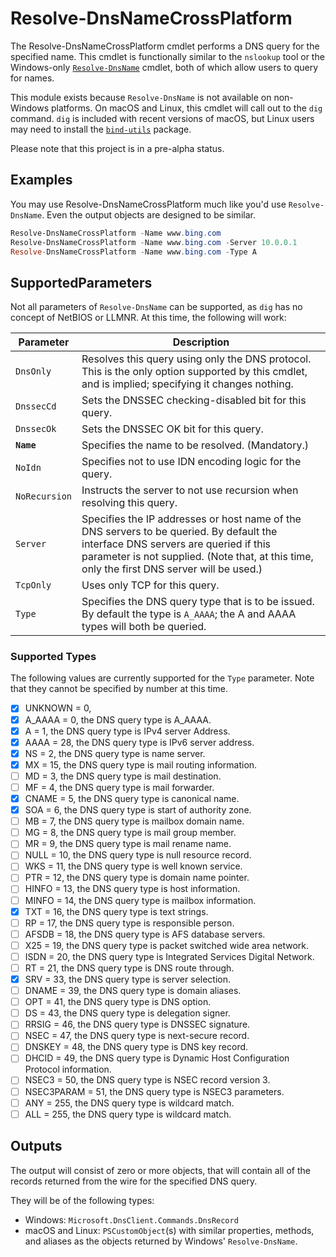# Resolve-DnsNameCrossPlatform
The Resolve-DnsNameCrossPlatform cmdlet performs a DNS query for the specified name.  This cmdlet is functionally similar to the `nslookup` tool or the Windows-only [`Resolve-DnsName`](https://docs.microsoft.com/en-us/powershell/module/dnsclient/resolve-dnsname) cmdlet, both of which allow users to query for names.

This module exists because `Resolve-DnsName` is not available on non-Windows platforms.  On macOS and Linux, this cmdlet will call out to the `dig` command.  `dig` is included with recent versions of macOS, but Linux users may need to install the [`bind-utils`](https://github.com/tigeli/bind-utils) package.

Please note that this project is in a pre-alpha status.

## Examples
You may use Resolve-DnsNameCrossPlatform much like you'd use `Resolve-DnsName`.  Even the output objects are designed to be similar.
```powershell
Resolve-DnsNameCrossPlatform -Name www.bing.com
Resolve-DnsNameCrossPlatform -Name www.bing.com -Server 10.0.0.1
Resolve-DnsNameCrossPlatform -Name www.bing.com -Type A
```

## SupportedParameters
Not all parameters of `Resolve-DnsName` can be supported, as `dig` has no concept of NetBIOS or LLMNR.  At this time, the following will work:

Parameter     | Description
------------- | ---------------------
`DnsOnly`     | Resolves this query using only the DNS protocol.  This is the only option supported by this cmdlet, and is implied; specifying it changes nothing.
`DnssecCd`    | Sets the DNSSEC checking-disabled bit for this query.
`DnssecOk`    | Sets the DNSSEC OK bit for this query.
**`Name`**    | Specifies the name to be resolved. (Mandatory.)
`NoIdn`       | Specifies not to use IDN encoding logic for the query.
`NoRecursion` | Instructs the server to not use recursion when resolving this query.
`Server`      | Specifies the IP addresses or host name of the DNS servers to be queried.  By default the interface DNS servers are queried if this parameter is not supplied.  (Note that, at this time, only the first DNS server will be used.)
`TcpOnly`     | Uses only TCP for this query.
`Type`        | Specifies the DNS query type that is to be issued. By default the type is `A_AAAA`; the A and AAAA types will both be queried.

### Supported Types
The following values are currently supported for the `Type` parameter.  Note that they cannot be specified by number at this time.
- [X] UNKNOWN = 0,
- [X] A_AAAA = 0, the DNS query type is A_AAAA.
- [X] A = 1, the DNS query type is IPv4 server Address.
- [X] AAAA = 28, the DNS query type is IPv6 server address.
- [X] NS = 2, the DNS query type is name server.
- [X] MX = 15, the DNS query type is mail routing information.
- [ ] MD = 3, the DNS query type is mail destination.
- [ ] MF = 4, the DNS query type is mail forwarder.
- [X] CNAME = 5, the DNS query type is canonical name.
- [X] SOA = 6, the DNS query type is start of authority zone.
- [ ] MB = 7, the DNS query type is mailbox domain name.
- [ ] MG = 8, the DNS query type is mail group member.
- [ ] MR = 9, the DNS query type is mail rename name.
- [ ] NULL = 10, the DNS query type is null resource record.
- [ ] WKS = 11, the DNS query type is well known service.
- [ ] PTR = 12, the DNS query type is domain name pointer.
- [ ] HINFO = 13, the DNS query type is host information.
- [ ] MINFO = 14, the DNS query type is mailbox information.
- [X] TXT = 16, the DNS query type is text strings.
- [ ] RP = 17, the DNS query type is responsible person.
- [ ] AFSDB = 18, the DNS query type is AFS database servers.
- [ ] X25 = 19, the DNS query type is packet switched wide area network.
- [ ] ISDN = 20, the DNS query type is Integrated Services Digital Network.
- [ ] RT = 21, the DNS query type is DNS route through.
- [X] SRV = 33, the DNS query type is server selection.
- [ ] DNAME = 39, the DNS query type is domain aliases.
- [ ] OPT = 41, the DNS query type is DNS option.
- [ ] DS = 43, the DNS query type is delegation signer.
- [ ] RRSIG = 46, the DNS query type is DNSSEC signature.
- [ ] NSEC = 47, the DNS query type is next-secure record.
- [ ] DNSKEY = 48, the DNS query type is DNS key record.
- [ ] DHCID = 49, the DNS query type is Dynamic Host Configuration Protocol information.
- [ ] NSEC3 = 50, the DNS query type is NSEC record version 3.
- [ ] NSEC3PARAM = 51, the DNS query type is NSEC3 parameters.
- [ ] ANY = 255, the DNS query type is wildcard match.
- [ ] ALL = 255, the DNS query type is wildcard match.

## Outputs
The output will consist of zero or more objects, that will contain all of the records returned from the wire for the specified DNS query.

They will be of the following types:
- Windows: `Microsoft.DnsClient.Commands.DnsRecord`
- macOS and Linux: `PSCustomObject`(s) with similar properties, methods, and aliases as the objects returned by Windows' `Resolve-DnsName`.  
